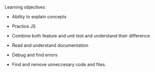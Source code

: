 Learning objectives

* Ability to explain concepts

* Practice JS

* Combine both feature and unit test and understand their difference

* Read and understand documentation

* Debug and find errors

* Find and remove unneccesary code and files.

